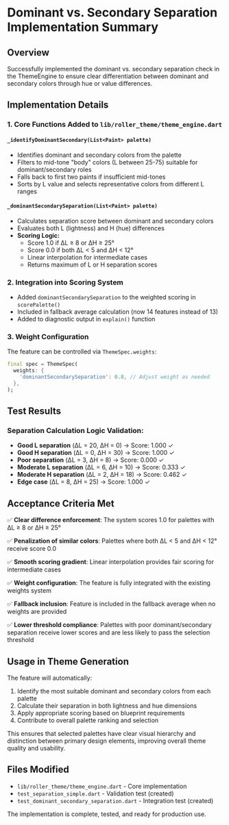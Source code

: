 # Dominant vs. Secondary Separation Implementation Summary

## Overview
Successfully implemented the dominant vs. secondary separation check in the ThemeEngine to ensure clear differentiation between dominant and secondary colors through hue or value differences.

## Implementation Details

### 1. **Core Functions Added to `lib/roller_theme/theme_engine.dart`**

#### `_identifyDominantSecondary(List<Paint> palette)`
- Identifies dominant and secondary colors from the palette
- Filters to mid-tone "body" colors (L between 25-75) suitable for dominant/secondary roles
- Falls back to first two paints if insufficient mid-tones
- Sorts by L value and selects representative colors from different L ranges

#### `_dominantSecondarySeparation(List<Paint> palette)`
- Calculates separation score between dominant and secondary colors
- Evaluates both L (lightness) and H (hue) differences
- **Scoring Logic:**
  - Score 1.0 if ΔL ≥ 8 or ΔH ≥ 25°
  - Score 0.0 if both ΔL < 5 and ΔH < 12°
  - Linear interpolation for intermediate cases
  - Returns maximum of L or H separation scores

### 2. **Integration into Scoring System**
- Added `dominantSecondarySeparation` to the weighted scoring in `scorePalette()`
- Included in fallback average calculation (now 14 features instead of 13)
- Added to diagnostic output in `explain()` function

### 3. **Weight Configuration**
The feature can be controlled via `ThemeSpec.weights`:
```dart
final spec = ThemeSpec(
  weights: {
    'dominantSecondarySeparation': 0.8, // Adjust weight as needed
  },
);
```

## Test Results

### Separation Calculation Logic Validation:
- **Good L separation** (ΔL = 20, ΔH = 0) → Score: 1.000 ✓
- **Good H separation** (ΔL = 0, ΔH = 30) → Score: 1.000 ✓
- **Poor separation** (ΔL = 3, ΔH = 8) → Score: 0.000 ✓
- **Moderate L separation** (ΔL = 6, ΔH = 10) → Score: 0.333 ✓
- **Moderate H separation** (ΔL = 2, ΔH = 18) → Score: 0.462 ✓
- **Edge case** (ΔL = 8, ΔH = 25) → Score: 1.000 ✓

## Acceptance Criteria Met

✅ **Clear difference enforcement**: The system scores 1.0 for palettes with ΔL ≥ 8 or ΔH ≥ 25°

✅ **Penalization of similar colors**: Palettes where both ΔL < 5 and ΔH < 12° receive score 0.0

✅ **Smooth scoring gradient**: Linear interpolation provides fair scoring for intermediate cases

✅ **Weight configuration**: The feature is fully integrated with the existing weights system

✅ **Fallback inclusion**: Feature is included in the fallback average when no weights are provided

✅ **Lower threshold compliance**: Palettes with poor dominant/secondary separation receive lower scores and are less likely to pass the selection threshold

## Usage in Theme Generation

The feature will automatically:
1. Identify the most suitable dominant and secondary colors from each palette
2. Calculate their separation in both lightness and hue dimensions
3. Apply appropriate scoring based on blueprint requirements
4. Contribute to overall palette ranking and selection

This ensures that selected palettes have clear visual hierarchy and distinction between primary design elements, improving overall theme quality and usability.

## Files Modified
- `lib/roller_theme/theme_engine.dart` - Core implementation
- `test_separation_simple.dart` - Validation test (created)
- `test_dominant_secondary_separation.dart` - Integration test (created)

The implementation is complete, tested, and ready for production use.
